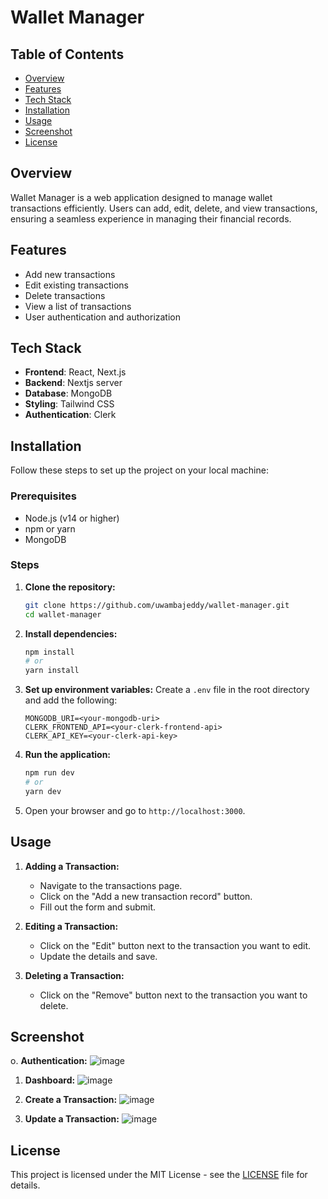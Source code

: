# Wallet Manager

## Table of Contents
- [Overview](#overview)
- [Features](#features)
- [Tech Stack](#tech-stack)
- [Installation](#installation)
- [Usage](#usage)
- [Screenshot](#screenshot)
- [License](#license)

## Overview
Wallet Manager is a web application designed to manage wallet transactions efficiently. Users can add, edit, delete, and view transactions, ensuring a seamless experience in managing their financial records.

## Features
- Add new transactions
- Edit existing transactions
- Delete transactions
- View a list of transactions
- User authentication and authorization

## Tech Stack
- **Frontend**: React, Next.js
- **Backend**: Nextjs server
- **Database**: MongoDB
- **Styling**: Tailwind CSS
- **Authentication**: Clerk

## Installation
Follow these steps to set up the project on your local machine:

### Prerequisites
- Node.js (v14 or higher)
- npm or yarn
- MongoDB

### Steps
1. **Clone the repository:**
    ```bash
    git clone https://github.com/uwambajeddy/wallet-manager.git
    cd wallet-manager
    ```

2. **Install dependencies:**
    ```bash
    npm install
    # or
    yarn install
    ```

3. **Set up environment variables:**
    Create a `.env` file in the root directory and add the following:
    ```
    MONGODB_URI=<your-mongodb-uri>
    CLERK_FRONTEND_API=<your-clerk-frontend-api>
    CLERK_API_KEY=<your-clerk-api-key>
    ```

4. **Run the application:**
    ```bash
    npm run dev
    # or
    yarn dev
    ```

5. Open your browser and go to `http://localhost:3000`.

## Usage
1. **Adding a Transaction:**
    - Navigate to the transactions page.
    - Click on the "Add a new transaction record" button.
    - Fill out the form and submit.

2. **Editing a Transaction:**
    - Click on the "Edit" button next to the transaction you want to edit.
    - Update the details and save.

3. **Deleting a Transaction:**
    - Click on the "Remove" button next to the transaction you want to delete.
  
  
## Screenshot

o. **Authentication:**
![image](https://github.com/user-attachments/assets/95dc5e30-2121-4da7-9a5b-deb4ae831219)


1. **Dashboard:**
   ![image](https://github.com/user-attachments/assets/50eec83d-12a3-40cc-a750-30ec568ad671)


2. **Create a Transaction:**
   ![image](https://github.com/user-attachments/assets/17b06618-e6b1-4f1b-a628-0418cb1535ae)


3. **Update a Transaction:**
    ![image](https://github.com/user-attachments/assets/c6080439-75b6-4eb4-9e2c-53a905181dac)




## License
This project is licensed under the MIT License - see the [LICENSE](LICENSE) file for details.
